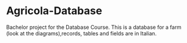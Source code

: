 # Agricola-Database
Bachelor project for the Database Course.
This is a database for a farm (look at the diagrams),records, tables and fields are in Italian.
